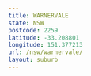 ```yaml
---
title: WARNERVALE
state: NSW
postcode: 2259
latitude: -33.208801
longitude: 151.377213
url: /nsw/warnervale/
layout: suburb
---
```

